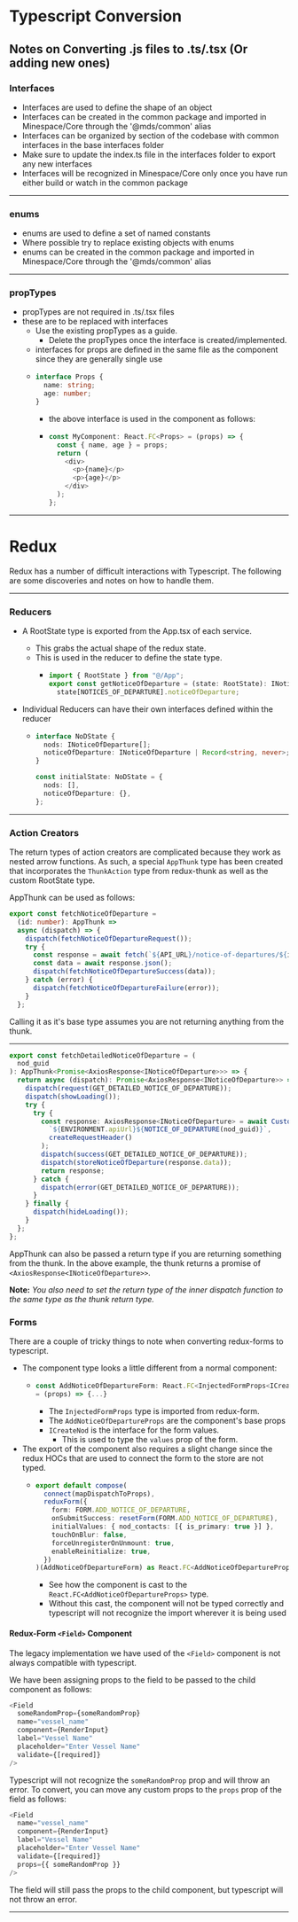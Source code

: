 # Typescript Conversion

## Notes on Converting .js files to .ts/.tsx (Or adding new ones)

### Interfaces

- Interfaces are used to define the shape of an object
- Interfaces can be created in the common package and imported in Minespace/Core through the '@mds/common' alias
- Interfaces can be organized by section of the codebase with common interfaces in the base interfaces folder
- Make sure to update the index.ts file in the interfaces folder to export any new interfaces
- Interfaces will be recognized in Minespace/Core only once you have run either build or watch in the common package

---

### enums

- enums are used to define a set of named constants
- Where possible try to replace existing objects with enums
- enums can be created in the common package and imported in Minespace/Core through the '@mds/common' alias

---

### propTypes

- propTypes are not required in .ts/.tsx files
- these are to be replaced with interfaces
  - Use the existing propTypes as a guide.
    - Delete the propTypes once the interface is created/implemented.
  - interfaces for props are defined in the same file as the component since they are generally single use
  - ```typescript
    interface Props {
      name: string;
      age: number;
    }
    ```
    - the above interface is used in the component as follows:
    - ```typescript
      const MyComponent: React.FC<Props> = (props) => {
        const { name, age } = props;
        return (
          <div>
            <p>{name}</p>
            <p>{age}</p>
          </div>
        );
      };
      ```

---

# Redux

Redux has a number of difficult interactions with Typescript. The following are some discoveries and notes on how to handle them.

---

### Reducers

- A RootState type is exported from the App.tsx of each service.
  - This grabs the actual shape of the redux state.
  - This is used in the reducer to define the state type.
    - ```typescript
      import { RootState } from "@/App";
      export const getNoticeOfDeparture = (state: RootState): INoticeOfDeparture =>
        state[NOTICES_OF_DEPARTURE].noticeOfDeparture;
      ```
- Individual Reducers can have their own interfaces defined within the reducer

  - ```typescript
    interface NoDState {
      nods: INoticeOfDeparture[];
      noticeOfDeparture: INoticeOfDeparture | Record<string, never>;
    }

    const initialState: NoDState = {
      nods: [],
      noticeOfDeparture: {},
    };
    ```

---

### Action Creators

The return types of action creators are complicated because they work as nested arrow functions.
As such, a special `AppThunk` type has been created that incorporates the `ThunkAction` type from redux-thunk as well as the custom RootState type.

AppThunk can be used as follows:

```typescript
export const fetchNoticeOfDeparture =
  (id: number): AppThunk =>
  async (dispatch) => {
    dispatch(fetchNoticeOfDepartureRequest());
    try {
      const response = await fetch(`${API_URL}/notice-of-departures/${id}`);
      const data = await response.json();
      dispatch(fetchNoticeOfDepartureSuccess(data));
    } catch (error) {
      dispatch(fetchNoticeOfDepartureFailure(error));
    }
  };
```

Calling it as it's base type assumes you are not returning anything from the thunk.

---

```typescript
export const fetchDetailedNoticeOfDeparture = (
  nod_guid
): AppThunk<Promise<AxiosResponse<INoticeOfDeparture>>> => {
  return async (dispatch): Promise<AxiosResponse<INoticeOfDeparture>> => {
    dispatch(request(GET_DETAILED_NOTICE_OF_DEPARTURE));
    dispatch(showLoading());
    try {
      try {
        const response: AxiosResponse<INoticeOfDeparture> = await CustomAxios().get(
          `${ENVIRONMENT.apiUrl}${NOTICE_OF_DEPARTURE(nod_guid)}`,
          createRequestHeader()
        );
        dispatch(success(GET_DETAILED_NOTICE_OF_DEPARTURE));
        dispatch(storeNoticeOfDeparture(response.data));
        return response;
      } catch {
        dispatch(error(GET_DETAILED_NOTICE_OF_DEPARTURE));
      }
    } finally {
      dispatch(hideLoading());
    }
  };
};
```

AppThunk can also be passed a return type if you are returning something from the thunk.
In the above example, the thunk returns a promise of `<AxiosResponse<INoticeOfDeparture>>`.

**Note:** _You also need to set the return type of the inner dispatch function to the same type as the thunk return type._

### Forms

There are a couple of tricky things to note when converting redux-forms to typescript.

- The component type looks a little different from a normal component:
  - ```typescript
    const AddNoticeOfDepartureForm: React.FC<InjectedFormProps<ICreateNoD> & AddNoticeOfDepartureProps>
    = (props) => {...}
    ```
    - The `InjectedFormProps` type is imported from redux-form.
    - The `AddNoticeOfDepartureProps` are the component's base props
    - `ICreateNod` is the interface for the form values.
      - This is used to type the `values` prop of the form.
- The export of the component also requires a slight change since the redux HOCs that are used to connect the form to the store are not typed.
  - ```typescript
    export default compose(
      connect(mapDispatchToProps),
      reduxForm({
        form: FORM.ADD_NOTICE_OF_DEPARTURE,
        onSubmitSuccess: resetForm(FORM.ADD_NOTICE_OF_DEPARTURE),
        initialValues: { nod_contacts: [{ is_primary: true }] },
        touchOnBlur: false,
        forceUnregisterOnUnmount: true,
        enableReinitialize: true,
      })
    )(AddNoticeOfDepartureForm) as React.FC<AddNoticeOfDepartureProps>;
    ```
    - See how the component is cast to the `React.FC<AddNoticeOfDepartureProps>` type.
    - Without this cast, the component will not be typed correctly and typescript will not recognize the import wherever it is being used

#### Redux-Form `<Field>` Component

The legacy implementation we have used of the `<Field>` component is not always compatible with typescript.

We have been assigning props to the field to be passed to the child component as follows:

```typescript
<Field
  someRandomProp={someRandomProp}
  name="vessel_name"
  component={RenderInput}
  label="Vessel Name"
  placeholder="Enter Vessel Name"
  validate={[required]}
/>
```

Typescript will not recognize the `someRandomProp` prop and will throw an error.
To convert, you can move any custom props to the `props` prop of the field as follows:

```typescript
<Field
  name="vessel_name"
  component={RenderInput}
  label="Vessel Name"
  placeholder="Enter Vessel Name"
  validate={[required]}
  props={{ someRandomProp }}
/>
```

The field will still pass the props to the child component, but typescript will not throw an error.

---
